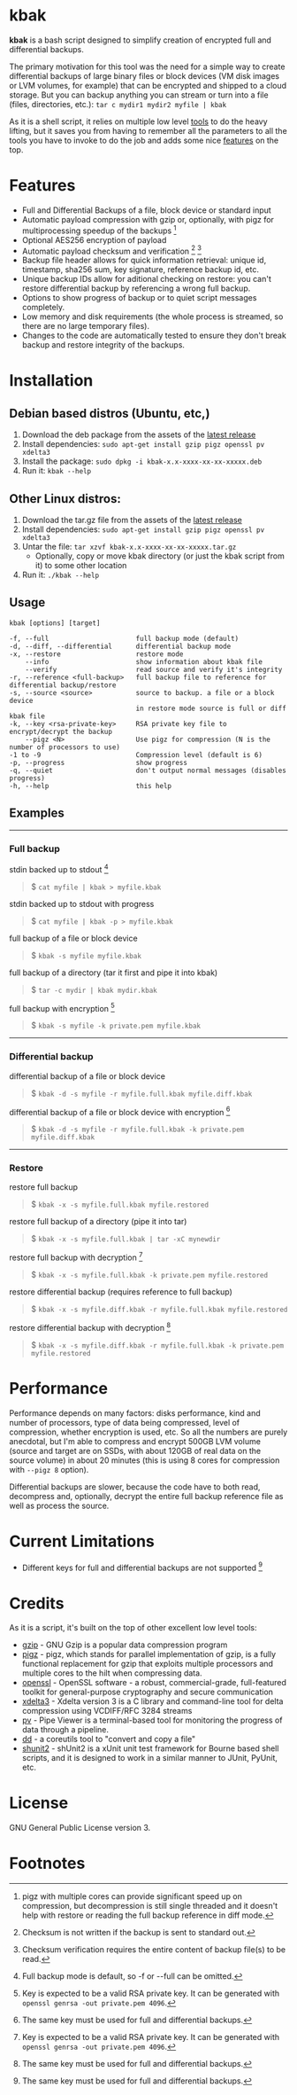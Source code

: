 # kbak

**kbak** is a bash script designed to simplify creation of encrypted full and differential backups.

The primary motivation for this tool was the need for a simple way to create differential backups of large binary files or block devices (VM disk images or LVM volumes, for example) that can be encrypted and shipped to a cloud storage. But you can backup anything you can stream or turn into a file (files, directories, etc.): `tar c mydir1 mydir2 myfile | kbak`

As it is a shell script, it relies on multiple low level [tools](#credits) to do the heavy lifting, but it saves you from having to remember all the parameters to all the tools you have to invoke to do the job and adds some nice [features](#features) on the top.

# Features

- Full and Differential Backups of a file, block device or standard input
- Automatic payload compression with gzip or, optionally, with pigz for multiprocessing speedup of the backups [^pigz]
- Optional AES256 encryption of payload
- Automatic payload checksum and verification [^checksum] [^sum]
- Backup file header allows for quick information retrieval: unique id, timestamp, sha256 sum, key signature, reference backup id, etc.
- Unique backup IDs allow for aditional checking on restore: you can't restore differential backup by referencing a wrong full backup.
- Options to show progress of backup or to quiet script messages completely.
- Low memory and disk requirements (the whole process is streamed, so there are no large temporary files).
- Changes to the code are automatically tested to ensure they don't break backup and restore integrity of the backups.

# Installation

## Debian based distros (Ubuntu, etc,)

1. Download the deb package from the assets of the [latest release](https://github.com/kvasserman/kbak/releases/latest)
2. Install dependencies: `sudo apt-get install gzip pigz openssl pv xdelta3`
3. Install the package: `sudo dpkg -i kbak-x.x-xxxx-xx-xx-xxxxx.deb`
4. Run it: `kbak --help`

## Other Linux distros:

1. Download the tar.gz file from the assets of the [latest release](https://github.com/kvasserman/kbak/releases/latest)
2. Install dependencies: `sudo apt-get install gzip pigz openssl pv xdelta3`
3. Untar the file: `tar xzvf kbak-x.x-xxxx-xx-xx-xxxxx.tar.gz`
	- Optionally, copy or move kbak directory (or just the kbak script from it) to some other location
4. Run it: `./kbak --help`

## Usage

    kbak [options] [target]    

    -f, --full                      full backup mode (default)
    -d, --diff, --differential      differential backup mode
    -x, --restore                   restore mode
        --info                      show information about kbak file
        --verify                    read source and verify it's integrity
    -r, --reference <full-backup>   full backup file to reference for differential backup/restore
    -s, --source <source>           source to backup. a file or a block device
                                    in restore mode source is full or diff kbak file
    -k, --key <rsa-private-key>     RSA private key file to encrypt/decrypt the backup         
        --pigz <N>                  Use pigz for compression (N is the number of processors to use)                   
    -1 to -9                        Compression level (default is 6)
    -p, --progress                  show progress
    -q, --quiet                     don't output normal messages (disables progress)
    -h, --help                      this help

## Examples

---

### Full backup

stdin backed up to stdout [^full]
> $ `cat myfile | kbak > myfile.kbak`

stdin backed up to stdout with progress
> $ `cat myfile | kbak -p > myfile.kbak`

full backup of a file or block device
> $ `kbak -s myfile myfile.kbak`

full backup of a directory (tar it first and pipe it into kbak)
> $ `tar -c mydir | kbak mydir.kbak`

full backup with encryption [^key]
> $ `kbak -s myfile -k private.pem myfile.kbak`

---

### Differential backup

differential backup of a file or block device
> $ `kbak -d -s myfile -r myfile.full.kbak myfile.diff.kbak`

differential backup of a file or block device with encryption [^samekey]
> $ `kbak -d -s myfile -r myfile.full.kbak -k private.pem myfile.diff.kbak`

---

### Restore

restore full backup
> $ `kbak -x -s myfile.full.kbak myfile.restored`

restore full backup of a directory (pipe it into tar)
> $ `kbak -x -s myfile.full.kbak | tar -xC mynewdir`

restore full backup with decryption [^key]
> $ `kbak -x -s myfile.full.kbak -k private.pem myfile.restored`

restore differential backup (requires reference to full backup)
> $ `kbak -x -s myfile.diff.kbak -r myfile.full.kbak myfile.restored`

restore differential backup with decryption [^samekey]
> $ `kbak -x -s myfile.diff.kbak -r myfile.full.kbak -k private.pem myfile.restored`

# Performance

Performance depends on many factors: disks performance, kind and number of processors, type of data being compressed, level of compression, whether encryption is used, etc. So all the numbers are purely anecdotal, but I'm able to compress and encrypt 500GB LVM volume (source and target are on SSDs, with about 120GB of real data on the source volume) in about 20 minutes (this is using 8 cores for compression with `--pigz 8` option).

Differential backups are slower, because the code have to both read, decompress and, optionally, decrypt the entire full backup reference file as well as process the source.

# Current Limitations

- Different keys for full and differential backups are not supported [^samekey]

# Credits

As it is a script, it's built on the top of other excellent low level tools:
- [gzip](https://www.gnu.org/software/gzip/) - GNU Gzip is a popular data compression program
- [pigz](https://zlib.net/pigz/) - pigz, which stands for parallel implementation of gzip, is a fully functional replacement for gzip that exploits multiple processors and multiple cores to the hilt when compressing data.
- [openssl](https://www.openssl.org/) - OpenSSL software - a robust, commercial-grade, full-featured toolkit for general-purpose cryptography and secure communication
- [xdelta3](https://github.com/jmacd/xdelta) - Xdelta version 3 is a C library and command-line tool for delta compression using VCDIFF/RFC 3284 streams
- [pv](http://ivarch.com/programs/pv.shtml) - Pipe Viewer is a terminal-based tool for monitoring the progress of data through a pipeline.
- [dd](https://git.savannah.gnu.org/cgit/coreutils.git/) - a coreutils tool to "convert and copy a file"
- [shunit2](https://github.com/kward/shunit2) - shUnit2 is a xUnit unit test framework for Bourne based shell scripts, and it is designed to work in a similar manner to JUnit, PyUnit, etc.

# License

GNU General Public License version 3.

# Footnotes

[^checksum]: Checksum is not written if the backup is sent to standard out.
[^sum]: Checksum verification requires the entire content of backup file(s) to be read.
[^full]: Full backup mode is default, so -f or --full can be omitted.
[^key]: Key is expected to be a valid RSA private key. It can be generated with `openssl genrsa -out private.pem 4096`.
[^samekey]: The same key must be used for full and differential backups.
[^pigz]: pigz with multiple cores can provide significant speed up on compression, but decompression is still single threaded and it doesn't help with restore or reading the full backup reference in diff mode.
